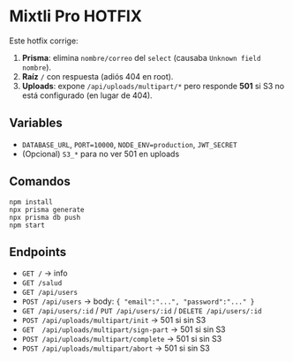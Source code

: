# Mixtli Pro HOTFIX

Este hotfix corrige:

1. **Prisma**: elimina `nombre/correo` del `select` (causaba `Unknown field nombre`).
2. **Raíz** `/` con respuesta (adiós 404 en root).
3. **Uploads**: expone `/api/uploads/multipart/*` pero responde **501** si S3 no está configurado (en lugar de 404).

## Variables
- `DATABASE_URL`, `PORT=10000`, `NODE_ENV=production`, `JWT_SECRET`
- (Opcional) `S3_*` para no ver 501 en uploads

## Comandos
```
npm install
npx prisma generate
npx prisma db push
npm start
```

## Endpoints
- `GET /` → info
- `GET /salud`
- `GET /api/users`
- `POST /api/users` → body: `{ "email":"...", "password":"..." }`
- `GET /api/users/:id` / `PUT /api/users/:id` / `DELETE /api/users/:id`
- `POST /api/uploads/multipart/init` → 501 si sin S3
- `GET  /api/uploads/multipart/sign-part` → 501 si sin S3
- `POST /api/uploads/multipart/complete` → 501 si sin S3
- `POST /api/uploads/multipart/abort` → 501 si sin S3
